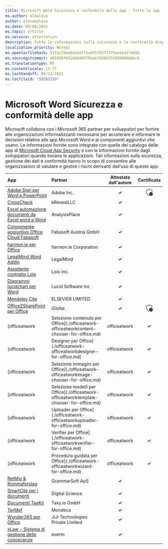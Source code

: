 ```yaml
---
title: Microsoft Word Sicurezza e conformità delle app - Tutte le app
ms.author: elmalova
author: elenamalova
ms.date: 09/09/2021
ms.topic: article
ms.service: attestation
description: Tutte le informazioni sulla sicurezza e la conformità disponibili per tutte le Microsoft Word app.
localization_priority: Normal
ms.openlocfilehash: 5151e78ae6da2df72ad35703f7375ae4e3374606
ms.sourcegitcommit: d85595f6518d8d05f0aee75380f51659908b6bcb
ms.translationtype: MT
ms.contentlocale: it-IT
ms.lasthandoff: 09/12/2021
ms.locfileid: "59283159"
---
```

# <a name="microsoft-word-apps-security-and-compliance"></a>Microsoft Word Sicurezza e conformità delle app

Microsoft collabora con i Microsoft 365 partner per sviluppatori per fornire alle organizzazioni informatizzanti necessarie per accelerare e informare le decisioni relative alle app Microsoft Word e ai componenti aggiuntivi che usano. Le informazioni fornite sono integrate con quelle del catalogo delle app di [Microsoft Cloud App Security](https://www.microsoft.com/en-us/enterprise-mobility-security/cloud-app-security) e con le informazioni fornite dagli sviluppatori quando inviano le applicazioni. Tali informazioni sulla sicurezza, gestione dei dati e conformità hanno lo scopo di consentire alle organizzazioni di valutare e gestire i rischi derivanti dall'uso di queste app.

| **App** | **Partner** | **Attestata dall'autore** | **Certificata** |
|:--------|:------------|:----------------------:|:-------------:|
| [Adobe Sign per Word e PowerPoint](./adobe-inc-sign-for-word-and-powerpoint.md) | Adobe Inc. | **✓** | <img alt="Certified application badge" src="../media/certified-badge.png" height="25" width="25" /> |
| [CrossCheck](./krevealllc-crosscheck.md) | kRevealLLC | **✓** |  |
| [Excel automazione documenti da Excel word a Word](./analysisplace-excel-to-word-document-automation.md) | AnalysisPlace | **✓** |  |
| [Componente aggiuntivo Office Cloud Fabasoft](./fabasoft-austria-gmbh-cloud-office-add-in.md) | Fabasoft Austria GmbH | **✓** |  |
| [harmon.ie per Office](./harmonie-corporation-for-office.md) | harmon.ie Corporation | **✓** |  |
| [LegalMind Word AddIn](./legalmind-word-addin.md) | LegalMind | **✓** |  |
| [Assistente contratto Loio](./loio-inc-contract-assistant.md) | Loio Inc. | **✓** |  |
| [Diagrammi lucidchart per Word](./lucid-software-inc-lucidchart-diagrams-for-word.md) | Lucid Software Inc | **✓** |  |
| [Mendeley Cite](./elsevier-limited-mendeley-cite.md) | ELSEVIER LIMITED | **✓** |  |
| [Office2SharePoint per Office](./iglobe-office2sharepoint-for-office.md) | iGlobe | **✓** | <img alt="Certified application badge" src="../media/certified-badge.png" height="25" width="25" /> |
| [officeatwork | Selezione contenuto per Office](./officeatwork-officeatworkcontent-chooser-for-office.md) | officeatwork | **✓** | <img alt="Certified application badge" src="../media/certified-badge.png" height="25" width="25" /> |
| [officeatwork | Designer per Office](./officeatwork-officeatworkdesigner-for-office.md) | officeatwork | **✓** | <img alt="Certified application badge" src="../media/certified-badge.png" height="25" width="25" /> |
| [officeatwork | Selezione immagini per Office](./officeatwork-officeatworkimage-chooser-for-office.md) | officeatwork | **✓** |  |
| [officeatwork | Selezione modelli per Office](./officeatwork-officeatworktemplate-chooser-for-office.md) | officeatwork | **✓** | <img alt="Certified application badge" src="../media/certified-badge.png" height="25" width="25" /> |
| [officeatwork | Uploader per Office](./officeatwork-officeatworkuploader-for-office.md) | officeatwork | **✓** | <img alt="Certified application badge" src="../media/certified-badge.png" height="25" width="25" /> |
| [officeatwork | Verifier per Office](./officeatwork-officeatworkverifier-for-office.md) | officeatwork | **✓** | <img alt="Certified application badge" src="../media/certified-badge.png" height="25" width="25" /> |
| [officeatwork | Procedura guidata per Office](./officeatwork-officeatworkwizard-for-office.md) | officeatwork | **✓** | <img alt="Certified application badge" src="../media/certified-badge.png" height="25" width="25" /> |
| [RetMig &amp; Kommaforslag](./grammarsoft-aps-retmig-and-kommaforslag.md) | GrammarSoft ApS | **✓** |  |
| [SmartCite per i documenti](./digital-science-smartcite-for-papers.md) | Digital Science | **✓** |  |
| [Documenti TaxKit](./taxyio-gmbh-taxkit-docs.md) | Taxy.io GmbH | **✓** |  |
| [TerMef](./mondeca-termef.md) | Mondeca | **✓** |  |
| [Wunder365 per Office](./jiji-technologies-private-limited-wunder365-for-office.md) | JiJi Technologies Private Limited | **✓** |  |
| [xLaw - Sistema di gestione delle conoscenze](./evertn-xlaw-knowledge-management-system.md) | evertn | **✓** |  |
